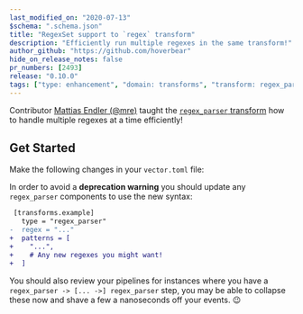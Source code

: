 ```yaml
---
last_modified_on: "2020-07-13"
$schema: ".schema.json"
title: "RegexSet support to `regex` transform"
description: "Efficiently run multiple regexes in the same transform!"
author_github: "https://github.com/hoverbear"
hide_on_release_notes: false
pr_numbers: [2493]
release: "0.10.0"
tags: ["type: enhancement", "domain: transforms", "transform: regex_parser"]
---
```


Contributor [Mattias Endler (@mre)][urls.endler_dev] taught the [`regex_parser` transform][urls.vector_regex_parser] how to handle multiple regexes at a time efficiently!

## Get Started

Make the following changes in your `vector.toml` file:

In order to avoid a **deprecation warning** you should update any `regex_parser` components to use the new syntax:

```diff title="vector.toml"
 [transforms.example]
   type = "regex_parser"
-  regex = "..."
+  patterns = [
+    "...",
+    # Any new regexes you might want!
+  ]
```

You should also review your pipelines for instances where you have a `regex_parser -> [... ->] regex_parser` step, you may be able to collapse these now and shave a few a nanoseconds off your events. 😉

[urls.endler_dev]: https://endler.dev/
[urls.vector_regex_parser]: https://vector.dev/docs/reference/transforms/regex_parser/
